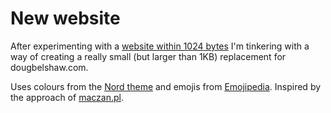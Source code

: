 # New website
After experimenting with a [website within 1024 bytes](https://github.com/dajbelshaw/1024B) I'm tinkering with a way of creating a really small (but larger than 1KB) replacement for dougbelshaw.com.

Uses colours from the <a href="https://www.nordtheme.com/">Nord theme</a> and emojis from <a href="https://emojipedia.org/">Emojipedia</a>. Inspired by the approach of <a href="https://maczan.pl">maczan.pl</a>. 
